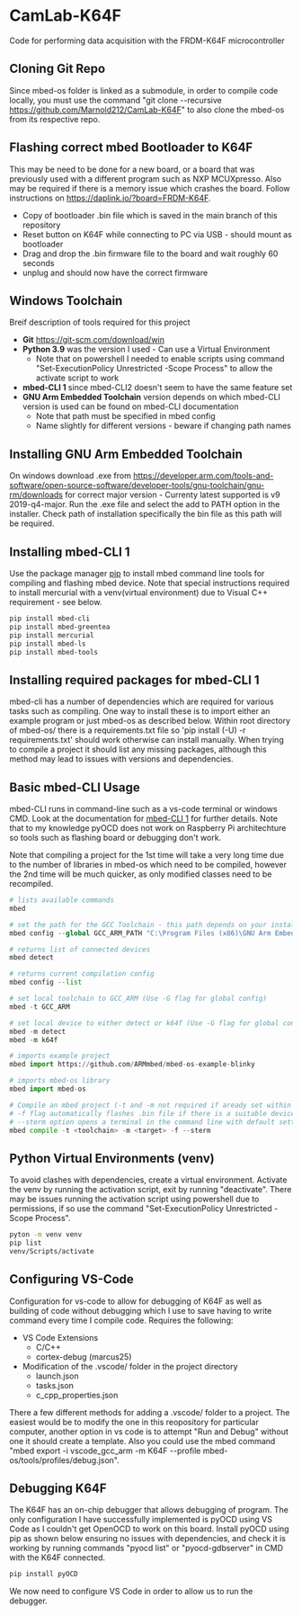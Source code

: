 # CamLab-K64F
Code for performing data acquisition with the FRDM-K64F microcontroller

## Cloning Git Repo

Since mbed-os folder is linked as a submodule, in order to compile code locally, you must use the command "git clone --recursive https://github.com/Marnold212/CamLab-K64F" to also clone the mbed-os from its respective repo.  

## Flashing correct mbed Bootloader to K64F 

This may be need to be done for a new board, or a board that was previously used with a different program such as NXP MCUXpresso. Also may be required if there is a memory issue which crashes the board. Follow instructions on https://daplink.io/?board=FRDM-K64F.

- Copy of bootloader .bin file which is saved in the main branch of this repository 
- Reset button on K64F while connecting to PC via USB - should mount as bootloader 
- Drag and drop the .bin firmware file to the board and wait roughly 60 seconds
- unplug and should now have the correct firmware 

## Windows Toolchain 

Breif description of tools required for this project  

- **Git** https://git-scm.com/download/win
- **Python 3.9** was the version I used - Can use a Virtual Environment
  - Note that on powershell I needed to enable scripts using command "Set-ExecutionPolicy Unrestricted -Scope Process" to allow the activate script to work 
- **mbed-CLI 1** since mbed-CLI2 doesn't seem to have the same feature set 
- **GNU Arm Embedded Toolchain** version depends on which mbed-CLI version is used can be found on mbed-CLI documentation
  - Note that path must be specified in mbed config 
  - Name slightly for different versions - beware if changing path names 

## Installing GNU Arm Embedded Toolchain

On windows download .exe from https://developer.arm.com/tools-and-software/open-source-software/developer-tools/gnu-toolchain/gnu-rm/downloads for correct major version - Currenty latest supported is v9 2019-q4-major. Run the .exe file and select the add to PATH option in the installer. Check path of installation specifically the bin file as this path will be required. 

## Installing mbed-CLI 1

Use the package manager [pip](https://pip.pypa.io/en/stable/) to install mbed command line tools for compiling and flashing mbed device. Note that special instructions required to install mercurial with a venv(virtual environment) due to Visual C++ requirement - see below. 

```bash
pip install mbed-cli
pip install mbed-greentea
pip install mercurial
pip install mbed-ls
pip install mbed-tools
```

## Installing required packages for mbed-CLI 1
mbed-cli has a number of dependencies which are required for various tasks such as compiling. One way to install these is to import either an example program or just mbed-os as described below. Within root directory of mbed-os/ there is a requirements.txt file so 'pip install (-U) -r requirements.txt' should work otherwise can install manually. When trying to compile a project it should list any missing packages, although this method may lead to issues with versions and dependencies. 
 

## Basic mbed-CLI Usage 

mbed-CLI runs in command-line such as a vs-code terminal or windows CMD. Look at the documentation for [mbed-CLI 1](https://os.mbed.com/docs/mbed-os/v6.15/build-tools/mbed-cli-1.html) for further details. Note that to my knowledge pyOCD does not work on Raspberry Pi architechture so tools such as flashing board or debugging don't work.

Note that compiling a project for the 1st time will take a very long time due to the number of libraries in mbed-os which need to be compiled, however the 2nd time will be much quicker, as only modified classes need to be recompiled. 

```python
# lists available commands 
mbed 

# set the path for the GCC Toolchain - this path depends on your installation 
mbed config --global GCC_ARM_PATH "C:\Program Files (x86)\GNU Arm Embedded Toolchain\10 2020-q4-major\bin"

# returns list of connected devices 
mbed detect

# returns current compilation config 
mbed config --list

# set local toolchain to GCC_ARM (Use -G flag for global config)
mbed -t GCC_ARM

# set local device to either detect or k64f (Use -G flag for global config)
mbed -m detect
mbed -m k64f

# imports example project 
mbed import https://github.com/ARMmbed/mbed-os-example-blinky 

# imports mbed-os library
mbed import mbed-os 

# Compile an mbed project (-t and -m not required if aready set within project)
# -f flag automatically flashes .bin file if there is a suitable device connected 
# --sterm option opens a terminal in the command line with default settings (9600)
mbed compile -t <toolchain> -m <target> -f --sterm 
```

## Python Virtual Environments (venv)

To avoid clashes with dependencies, create a virtual environment. Activate the venv by running the activation script, exit by running "deactivate". 
There may be issues running the activation script using powershell due to permissions, if so use the command "Set-ExecutionPolicy Unrestricted -Scope Process". 


```bash
pyton -m venv venv 
pip list 
venv/Scripts/activate 
```

## Configuring VS-Code 

Configuration for vs-code to allow for debugging of K64F as well as building of code without debugging which I use to save having to write command every time I compile code. Requires the following:
- VS Code Extensions
  - C/C++
  - cortex-debug (marcus25)
- Modification of the .vscode/ folder in the project directory 
  - launch.json
  - tasks.json 
  - c_cpp_properties.json

There a few different methods for adding a .vscode/ folder to a project. The easiest would be to modify the one in this reopository for particular computer, another option in vs code is to attempt "Run and Debug" without one it should create a template. Also you could use the mbed command "mbed export -i vscode_gcc_arm -m K64F --profile mbed-os/tools/profiles/debug.json". 


## Debugging K64F 

The K64F has an on-chip debugger that allows debugging of program. The only configuration I have successfully implemented is pyOCD using VS Code as I couldn't get OpenOCD to work on this board. Install pyOCD using pip as shown below ensuring no issues with dependencies, and check it is working by running commands "pyocd list" or "pyocd-gdbserver" in CMD with the K64F connected. 

```bash
pip install pyOCD 
```
We now need to configure VS Code in order to allow us to run the debugger. 
